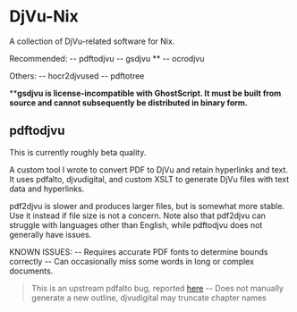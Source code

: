 DjVu-Nix
========
A collection of DjVu-related software for Nix.

Recommended:
-- pdftodjvu
-- gsdjvu \*\*
-- ocrodjvu

Others:
-- hocr2djvused
-- pdftotree

\*\***gsdjvu is license-incompatible with GhostScript. It must be built
from source and cannot subsequently be distributed in binary form.**

pdftodjvu
---------
This is currently roughly beta quality.

A custom tool I wrote to convert PDF to DjVu and retain hyperlinks and text.
It uses pdfalto, djvudigital, and custom XSLT to generate DjVu files with
text data and hyperlinks.

pdf2djvu is slower and produces larger files, but is somewhat more stable.
Use it instead if file size is not a concern. Note also that pdf2djvu can struggle
with languages other than English, while pdftodjvu does not generally have issues.

KNOWN ISSUES:
-- Requires accurate PDF fonts to determine bounds correctly
-- Can occasionally miss some words in long or complex documents.
> This is an upstream pdfalto bug, reported [here](https://github.com/kermitt2/pdfalto/issues/192)
-- Does not manually generate a new outline, djvudigital may truncate chapter names
